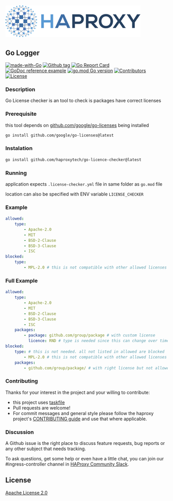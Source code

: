# ![HAProxy](assets/images/haproxy-weblogo-210x49.png "HAProxy")

## Go Logger

[![made-with-Go](https://img.shields.io/badge/Made%20with-Go-1f425f.svg)](https://go.dev/)
[![Github tag](https://badgen.net/github/tag/oktalz/licence-checker)](https://github.com/oktalz/licence-checker/tags/)
[![Go Report Card](https://goreportcard.com/badge/github.com/oktalz/licence-checker)](https://goreportcard.com/report/github.com/oktalz/licence-checker)
[![GoDoc reference example](https://img.shields.io/badge/godoc-reference-blue.svg)](https://godoc.org/github.com/oktalz/licence-checker)
[![go.mod Go version](https://img.shields.io/github/go-mod/go-version/oktalz/licence-checker.svg)](https://github.com/oktalz/licence-checker)
[![Contributors](https://img.shields.io/github/contributors/oktalz/licence-checker?color=purple)](https://github.com/haproxy/haproxy/blob/master/CONTRIBUTING)
[![License](https://img.shields.io/badge/License-Apache%202.0-blue.svg)](LICENSE)

### Description

Go License checker is an tool to check is packages have correct licenses

### Prerequisite

this tool depends on [github.com/google/go-licenses](https://github.com/google/go-licenses) being installed

```bash
go install github.com/google/go-licenses@latest
```

### Instalation

```bash
go install github.com/haproxytech/go-licence-checker@latest
```

### Running

application expects `.license-checker.yml` file in same folder as `go.mod` file

location can also be specified with ENV variable `LICENSE_CHECKER`

### Example

```yaml
allowed:
    type:
        - Apache-2.0
        - MIT
        - BSD-2-Clause
        - BSD-3-Clause
        - ISC
blocked:
    type:
        - MPL-2.0 # this is not compatible with other allowed licenses
```

### Full Example

```yaml
allowed:
    type:
        - Apache-2.0
        - MIT
        - BSD-2-Clause
        - BSD-3-Clause
        - ISC
    packages:
        - package: github.com/group/package # with custom license
          licence: RND # type is needed since this can change over time
blocked:
    type: # this is not needed. all not listed in allowed are blocked
        - MPL-2.0 # this is not compatible with other allowed licenses
    packages:
        - github.com/group/package/ # with right license but not allowed

```


### Contributing

Thanks for your interest in the project and your willing to contribute:

- this project uses [taskfile](https://taskfile.dev/)
- Pull requests are welcome!
- For commit messages and general style please follow the haproxy project's [CONTRIBUTING guide](https://github.com/haproxy/haproxy/blob/master/CONTRIBUTING) and use that where applicable.

### Discussion

A Github issue is the right place to discuss feature requests, bug reports or any other subject that needs tracking.

To ask questions, get some help or even have a little chat, you can join our #ingress-controller channel in [HAProxy Community Slack](https://slack.haproxy.org).

## License

[Apache License 2.0](LICENSE)
